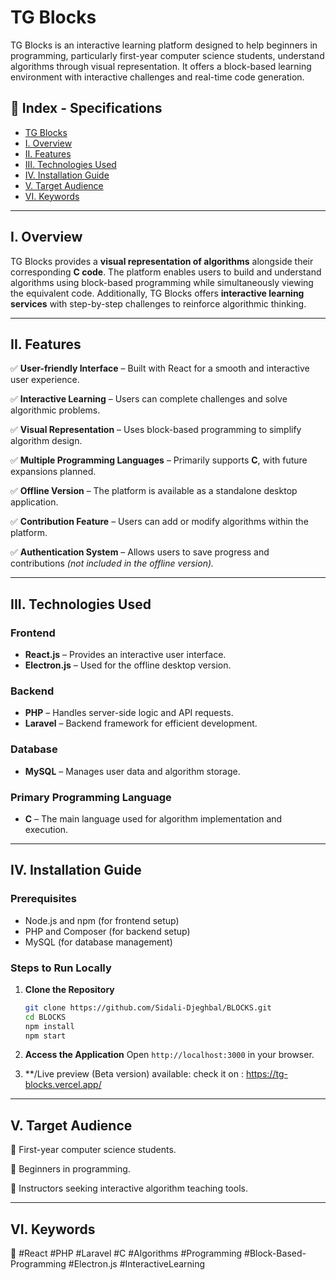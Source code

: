 # TG Blocks

TG Blocks is an interactive learning platform designed to help beginners in programming, particularly first-year computer science students, understand algorithms through visual representation. It offers a block-based learning environment with interactive challenges and real-time code generation.

## 📌 Index - Specifications

- [TG Blocks](#tg-blocks)
- [I. Overview](#i-overview)
- [II. Features](#ii-features)
- [III. Technologies Used](#iii-technologies-used)
- [IV. Installation Guide](#iv-installation-guide)
- [V. Target Audience](#v-target-audience)
- [VI. Keywords](#vi-keywords)

---

## I. Overview

TG Blocks provides a **visual representation of algorithms** alongside their corresponding **C code**. The platform enables users to build and understand algorithms using block-based programming while simultaneously viewing the equivalent code. Additionally, TG Blocks offers **interactive learning services** with step-by-step challenges to reinforce algorithmic thinking.

---

## II. Features

✅ **User-friendly Interface** – Built with React for a smooth and interactive user experience.

✅ **Interactive Learning** – Users can complete challenges and solve algorithmic problems.

✅ **Visual Representation** – Uses block-based programming to simplify algorithm design.

✅ **Multiple Programming Languages** – Primarily supports **C**, with future expansions planned.

✅ **Offline Version** – The platform is available as a standalone desktop application.

✅ **Contribution Feature** – Users can add or modify algorithms within the platform.

✅ **Authentication System** – Allows users to save progress and contributions *(not included in the offline version).*

---

## III. Technologies Used

### Frontend
- **React.js** – Provides an interactive user interface.
- **Electron.js** – Used for the offline desktop version.

### Backend
- **PHP** – Handles server-side logic and API requests.
- **Laravel** – Backend framework for efficient development.

### Database
- **MySQL** – Manages user data and algorithm storage.

### Primary Programming Language
- **C** – The main language used for algorithm implementation and execution.

---

## IV. Installation Guide

### Prerequisites
- Node.js and npm (for frontend setup)
- PHP and Composer (for backend setup)
- MySQL (for database management)

### Steps to Run Locally

1. **Clone the Repository**
   ```sh
   git clone https://github.com/Sidali-Djeghbal/BLOCKS.git
   cd BLOCKS
   npm install
   npm start
   ```

2. **Access the Application**
   Open `http://localhost:3000` in your browser.

3. **/Live preview (Beta version) available:
   check it on : https://tg-blocks.vercel.app/

---

## V. Target Audience

🎯 First-year computer science students.

🎯 Beginners in programming.

🎯 Instructors seeking interactive algorithm teaching tools.

---

## VI. Keywords

🔎 #React #PHP #Laravel #C #Algorithms #Programming #Block-Based-Programming #Electron.js #InteractiveLearning
